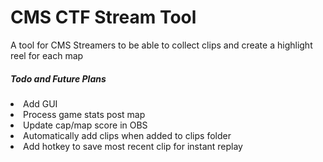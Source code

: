 <h1>CMS CTF Stream Tool</h1>
A tool for CMS Streamers to be able to collect clips and create a highlight reel for each map
<br>
<h5>Todo and Future Plans</h5>
<li>Add GUI</li>
<li>Process game stats post map</li>
<li>Update cap/map score in OBS</li>
<li>Automatically add clips when added to clips folder</li>
<li>Add hotkey to save most recent clip for instant replay</li>
